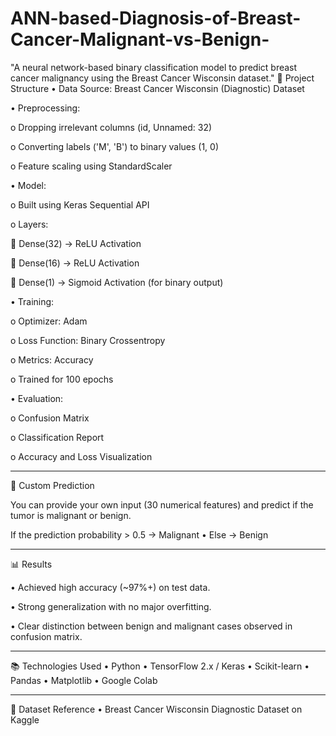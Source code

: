 # ANN-based-Diagnosis-of-Breast-Cancer-Malignant-vs-Benign-
"A neural network-based binary classification model to predict breast cancer malignancy using the Breast Cancer Wisconsin dataset."
📄 Project Structure
•	Data Source: Breast Cancer Wisconsin (Diagnostic) Dataset

•	Preprocessing:

o	Dropping irrelevant columns (id, Unnamed: 32)

o	Converting labels ('M', 'B') to binary values (1, 0)

o	Feature scaling using StandardScaler

•	Model:

o	Built using Keras Sequential API

o	Layers:

	Dense(32) → ReLU Activation

	Dense(16) → ReLU Activation

	Dense(1) → Sigmoid Activation (for binary output)

•	Training:

o	Optimizer: Adam

o	Loss Function: Binary Crossentropy

o	Metrics: Accuracy

o	Trained for 100 epochs

•	Evaluation:

o	Confusion Matrix

o	Classification Report

o	Accuracy and Loss Visualization
________________________________________

🎯 Custom Prediction

You can provide your own input (30 numerical features) and predict if the tumor is malignant or benign.

If the prediction probability > 0.5 → Malignant
•	Else → Benign
________________________________________
📊 Results

•	Achieved high accuracy (~97%+) on test data.

•	Strong generalization with no major overfitting.

•	Clear distinction between benign and malignant cases observed in confusion matrix.
________________________________________
📚 Technologies Used
•	Python
•	TensorFlow 2.x / Keras
•	Scikit-learn
•	Pandas
•	Matplotlib
•	Google Colab
________________________________________
📌 Dataset Reference
•	Breast Cancer Wisconsin Diagnostic Dataset on Kaggle

